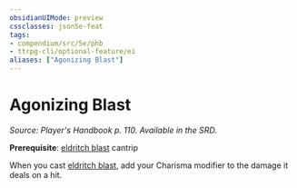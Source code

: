 ```yaml
---
obsidianUIMode: preview
cssclasses: json5e-feat
tags:
- compendium/src/5e/phb
- ttrpg-cli/optional-feature/ei
aliases: ["Agonizing Blast"]
---
```

# Agonizing Blast
*Source: Player's Handbook p. 110. Available in the SRD.*  

**Prerequisite**: [eldritch blast](/3-Mechanics/CLI/spells/eldritch-blast.md) cantrip

When you cast [eldritch blast](/3-Mechanics/CLI/spells/eldritch-blast.md), add your Charisma modifier to the damage it deals on a hit.